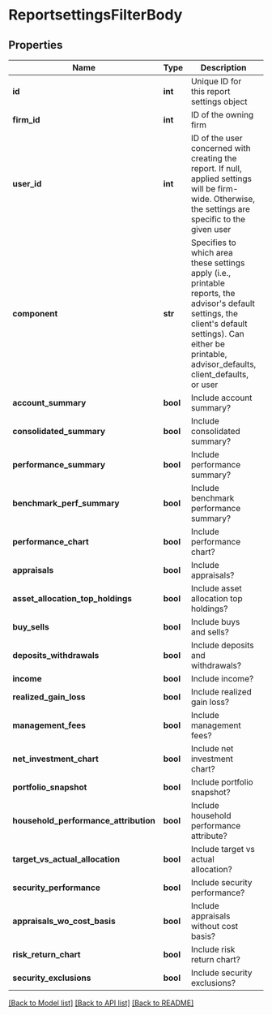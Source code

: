 # ReportsettingsFilterBody

## Properties
Name | Type | Description | Notes
------------ | ------------- | ------------- | -------------
**id** | **int** | Unique ID for this report settings object | [optional] 
**firm_id** | **int** | ID of the owning firm | [optional] 
**user_id** | **int** | ID of the user concerned with creating the report. If null, applied settings will be firm-wide. Otherwise, the settings are specific to the given user | [optional] 
**component** | **str** | Specifies to which area these settings apply (i.e., printable reports, the advisor&#x27;s default settings, the client&#x27;s default settings). Can either be printable, advisor_defaults, client_defaults, or user | [optional] 
**account_summary** | **bool** | Include account summary? | [optional] 
**consolidated_summary** | **bool** | Include consolidated summary? | [optional] 
**performance_summary** | **bool** | Include performance summary? | [optional] 
**benchmark_perf_summary** | **bool** | Include benchmark performance summary? | [optional] 
**performance_chart** | **bool** | Include performance chart? | [optional] 
**appraisals** | **bool** | Include appraisals? | [optional] 
**asset_allocation_top_holdings** | **bool** | Include asset allocation top holdings? | [optional] 
**buy_sells** | **bool** | Include buys and sells? | [optional] 
**deposits_withdrawals** | **bool** | Include deposits and withdrawals? | [optional] 
**income** | **bool** | Include income? | [optional] 
**realized_gain_loss** | **bool** | Include realized gain loss? | [optional] 
**management_fees** | **bool** | Include management fees? | [optional] 
**net_investment_chart** | **bool** | Include net investment chart? | [optional] 
**portfolio_snapshot** | **bool** | Include portfolio snapshot? | [optional] 
**household_performance_attribution** | **bool** | Include household performance attribute? | [optional] 
**target_vs_actual_allocation** | **bool** | Include target vs actual allocation? | [optional] 
**security_performance** | **bool** | Include security performance? | [optional] 
**appraisals_wo_cost_basis** | **bool** | Include appraisals without cost basis? | [optional] 
**risk_return_chart** | **bool** | Include risk return chart? | [optional] 
**security_exclusions** | **bool** | Include security exclusions? | [optional] 

[[Back to Model list]](../README.md#documentation-for-models) [[Back to API list]](../README.md#documentation-for-api-endpoints) [[Back to README]](../README.md)

